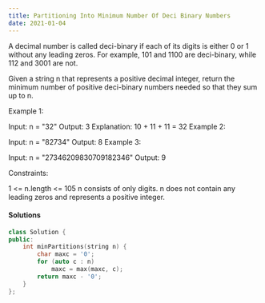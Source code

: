 ```yaml
---
title: Partitioning Into Minimum Number Of Deci Binary Numbers
date: 2021-01-04
---
```

A decimal number is called deci-binary if each of its digits is either 0 or 1 without any leading zeros. For example, 101 and 1100 are deci-binary, while 112 and 3001 are not.

Given a string n that represents a positive decimal integer, return the minimum number of positive deci-binary numbers needed so that they sum up to n.

 

Example 1:

Input: n = "32"
Output: 3
Explanation: 10 + 11 + 11 = 32
Example 2:

Input: n = "82734"
Output: 8
Example 3:

Input: n = "27346209830709182346"
Output: 9
 

Constraints:

1 <= n.length <= 105
n consists of only digits.
n does not contain any leading zeros and represents a positive integer.


#### Solutions

```cpp
class Solution {
public:
    int minPartitions(string n) {
        char maxc = '0';
        for (auto c : n)
            maxc = max(maxc, c);
        return maxc - '0';
    }
};
```